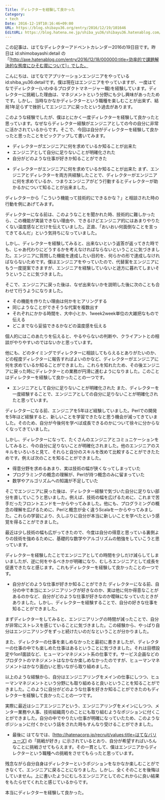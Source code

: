 ```yaml
---
Title: ディレクターを経験して良かった
Category:
- tech
Date: 2016-12-19T10:16:46+09:00
URL: https://blog.shibayu36.org/entry/2016/12/19/101646
EditURL: https://blog.hatena.ne.jp/shiba_yu36/shibayu36.hatenablog.com/atom/entry/10328749687198231085
---
```


この記事は、はてなディレクターアドベントカレンダー2016の19日目です。昨日は id:shimobayashi:detail の「[http://axe.hatenablog.com/entry/2016/12/18/000000:title=効率的で課題解決的な態度にひそむ罠について]」でした。

こんにちは、はてなでアプリケーションエンジニアをやっているid:shiba_yu36:detailです。僕は現在はエンジニアをやっていますが、一度はてなでディレクター(いわゆるプロダクトマネージャー職)を経験しています。ディレクターに挑戦した理由は、マネジメントという分野にも少し興味があったためです。しかし、当時なかなかディレクターという職種を楽しむことが出来ず、結局1年足らずで挫折してエンジニアに戻ったという過去があります。

このような経験でしたが、僕はとにかく一度ディレクターを経験して良かったと思っています。なぜならディレクター経験がエンジニアとしての今の自分に非常に活かされているからです。そこで、今回は自分がディレクターを経験して良かったと思ったことをピックアップして書いてみます。

- ディレクターがエンジニアに何を求めているか知ることが出来た
- エンジニアとして自分に足りないことが明確化された
- 自分がどのような仕事が好きか知ることができた


* ディレクターがエンジニアに何を求めているか知ることが出来た
まず、エンジニアとディレクターを両方共経験したことで、ディレクターがエンジニアに何を求めているか、つまりエンジニアがどう行動するとディレクターが助かるかについて知ることが出来ました。


ディレクターから「こういう機能って技術的にできるかな？」と相談された時の行動を例にあげてみます。

ディレクターになる前は、このようなことを聞かれた時、技術的に難しかったら、この機能が実装できない理由や、できるけどエンジニア的にはあまりやりたくない温度感などだけを伝えていました。正直、「おいおい何面倒なことを言ってきてるんだ」という気持ちになっていました。

しかし、ディレクターを経験してみると、出来ないという返答が返ってきた時でも、じゃあ代わりにどうするかを考えなければならないということに気づきました。エンジニアに質問した機能を達成したい目的を、何らかの形で達成しなければならないためです。僕はエンジニアをやっていたので、代替案をエンジニアにもう一度提案できますが、エンジニアを経験していないと途方に暮れてしまいそうということに気づきました。

そこで、エンジニアに戻った後は、なぜ出来ないかを説明した後に次のことも合わせて行うようになりました。

- その機能を作りたい理由は何かをヒアリングする
- 同じようなことができそうな代案を複数出す
- それぞれにかかる時間を、大中小とか、1week2week単位の大雑把なもので伝える
- どこまでなら妥協できるかなどの温度感を伝える

個人的にはこのあたりを伝えると、やるやらないの判断や、クライアントとの相談がやりやすいのではないかと思っています。


他にも、どのタイミングでディレクターに相談してもらえるとありがたいのか、どの程度ディレクターに報告すればよいのかなど、ディレクターがエンジニアに何を求めているか知ることができました。これらを知れたため、その後エンジニアに戻った時にディレクターとの業務が円滑に進むようになりました。このことはディレクターを経験して良かったことの一つです。


* エンジニアとして自分に足りないことが明確化された
また、ディレクターを一度経験することで、エンジニアとしての自分に足りないことが明確化されたと思っています。


ディレクターになる前、エンジニアを5年ほど経験していました。Perlでの開発を5年ほど経験すると、新しいことを学習できたなと思う機会が減ってきていました。そのため、自分が今後何を学べば成長できるのかについて徐々に分からなくなってきていました。

しかし、ディレクターになって、たくさんのエンジニアとコミュニケーションをしてみると、今の自分に足りないことが明確化されました。他のエンジニアのスキルをいろいろと見て、それらと自分のスキルを改めて比較することができたためです。例えば次のことを知ることができました。

- 得意分野を求めるあまり、実は技術の幅が狭くなってしまっていた
- プログラミングの概念の理解が、Perlが持つ概念のみに留まっていた
- 数学やアルゴリズムへの知識が不足していた


そこでエンジニアに戻った後は、ディレクター経験で気づいた自分に足りない部分を直していこうと思いました。例えば、技術の幅を広げるために、これまで苦手だったフロントエンドを一からやってみました。他にも、プログラミングの概念の理解を広げるために、Perlと概念が全く違うScalaを一からやってみました。これらの学習により、久しぶりに自分が本当に新しいことを学べたという感覚を得ることができました。

最近は少し技術の幅も広がってきたので、今度は自分の得意と思っている裏側よりの技術を強めるために、基礎的な数学やアルゴリズムの勉強をしていこうと思っています。


ディレクターを経験したことでエンジニアとしての時間を少しだけ減らしてしまいましたが、逆に何をやるべきかが明確になり、むしろエンジニアとして成長を促進できたなと感じます。これもディレクターを経験して良かったことの一つです。


* 自分がどのような仕事が好きか知ることができた
ディレクターになる前、自分の中で本当にエンジニアリングが好きなのか、実は他に何か得意なことがあるのかなど、自分がどのような仕事が好きなのか曖昧になっていたときがありました。しかし、ディレクターを経験することで、自分の好きな仕事を知ることができました。


まずディレクターをしてみると、エンジニアリングの時間が減ったことで、自分が非常にストレスを感じていることに気づきました。この経験から、やっぱり自分はエンジニアリングをずっと続けたいのだなということが分かりました。

また、ディレクターの仕事を楽しめなかったと最初に書きましたが、ディレクターの仕事の中でも楽しめた仕事はあるということに気づきました。それは目標設定や1on1面談など、ヒューマンマネジメント系の仕事です。サービス企画などのプロダクトのマネジメントはなかなか楽しめなかったのですが、ヒューマンマネジメントはかなり面白いと思いながら取り組めました。

以上のような経験から、自分はエンジニアリングをメインの仕事にしつつ、ヒューマンマネジメントという分野にも取り組めると良いということを知ることができました。このように自分がどのような仕事を好きか知ることができたのもディレクターを経験して良かったことの一つです。


実際に最近はシニアエンジニアという、エンジニアリングをメインにしつつ、メンター業務や人事、技術組織周りのことにも取り組むようなポジションに付くことができました。自分の中でやりたい仕事が明確になっていたため、このようなポジションに付くかという話をされた時もすんなり受けることができました。


* 最後に
はてなでは、[http://hatenacorp.jp/recruit/values:title=はてなバリューズ] の「挑戦が好き」に示されているとおり、自分が希望すればいろんなことに挑戦させてもらえます。その一貫として、僕はエンジニアからディレクターという職種への挑戦をさせてもらったと思っています。

残念ながら自分自身はディレクターというポジションをなかなか楽しむことができなくて、エンジニアに戻ることになりました。しかし、全くそのことを後悔はしていません。上に書いたようにむしろエンジニアとしてのこれからに良い結果をもたらせてくれたと感じているからです。

本当にディレクターを経験して良かった。

